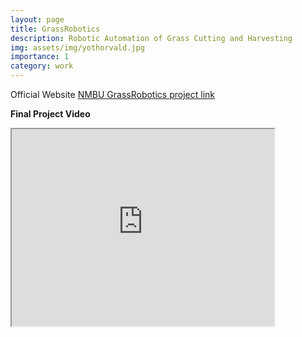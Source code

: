 ```yaml
---
layout: page
title: GrassRobotics
description: Robotic Automation of Grass Cutting and Harvesting
img: assets/img/yothorvald.jpg
importance: 1
category: work
---
```


Official Website <a href="https://www.nmbu.no/en/projects/node/34459">NMBU GrassRobotics project link </a>

<b> Final Project Video </b>

<iframe width="420" height="315"
src="https://www.youtube.com/embed/4DQEL-MM1AE">
</iframe>
